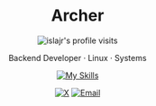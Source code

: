 <!-- ### Hi there 👋 -->
 <h1 align='center'>Archer</h1>
      <!-- profile intro -->
<div align='center'>
    <p align='center'><img src="https://komarev.com/ghpvc/?username=islajr&label=Profile%20views&color=blueviolet&style=plastic" alt="islajr's profile visits"/></p>
    <p>Backend Developer · Linux · Systems</p>
</div>

<!-- technologies: -->
<p align="center">
<!--     Java | C++ | Python -->
 
 <div align='center'>
  
   [![My Skills](https://skillicons.dev/icons?i=java,cpp,python&perline=11)](#)
   
 </div>

</p>

<!-- contact information: -->
<p align='center'>
<!--     <a href="https://x.com/islajrn">X</a> ·
    <a href="mailto:akinmokun0x@gmail.com">Mail</a> -->

<div align='center'>

  [![X](https://img.shields.io/badge/X-000000?style=for-the-badge&logo=twitter&logoColor=white)](https://x.com/islajrn)
 [![Email](https://img.shields.io/badge/Gmail-D14836?style=for-the-badge&logo=gmail&logoColor=white)](mailto:akinmokun0x@gmail.com)

</div>
</p>
